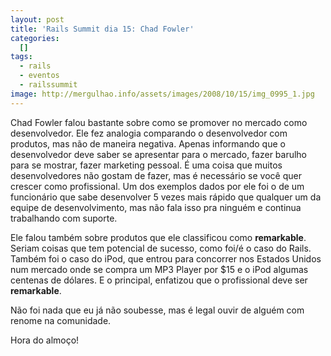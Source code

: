 ```yaml
---
layout: post
title: 'Rails Summit dia 15: Chad Fowler'
categories:
  []
tags:
  - rails
  - eventos
  - railssummit
image: http://mergulhao.info/assets/images/2008/10/15/img_0995_1.jpg
---
```


Chad Fowler falou bastante sobre como se promover no mercado como desenvolvedor. Ele fez analogia comparando o desenvolvedor com produtos, mas não de maneira negativa. Apenas informando que o desenvolvedor deve saber se apresentar para o mercado, fazer barulho para se mostrar, fazer marketing pessoal. É uma coisa que muitos desenvolvedores não gostam de fazer, mas é necessário se você quer crescer como profissional. Um dos exemplos dados por ele foi o de um funcionário que sabe desenvolver 5 vezes mais rápido que qualquer um da equipe de desenvolvimento, mas não fala isso pra ninguém e continua trabalhando com suporte.

Ele falou também sobre produtos que ele classificou como **remarkable**. Seriam coisas que tem potencial de sucesso, como foi/é o caso do Rails. Também foi o caso do iPod, que entrou para concorrer nos Estados Unidos num mercado onde se compra um MP3 Player por $15 e o iPod algumas centenas de dólares. E o principal, enfatizou que o profissional deve ser **remarkable**.

Não foi nada que eu já não soubesse, mas é legal ouvir de alguém com renome na comunidade.

Hora do almoço!
